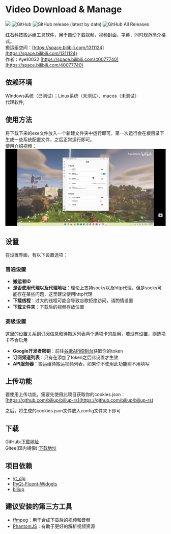 # Video Download & Manage

[![](https://img.shields.io/badge/blog-@Aye10032-red.svg?style=flat-square)](https://www.aye10032.com) ![GitHub](https://img.shields.io/github/license/Aye10032/YouTubeDownLoader) ![GitHub release (latest by date)](https://img.shields.io/github/v/release/Aye10032/YouTubeDownLoader) ![GitHub All Releases](https://img.shields.io/github/downloads/Aye10032/YouTubeDownLoader/total)

红石科技搬运组工具软件，用于自动下载视频，视频封面，字幕，同时规范简介格式。      
搬运组空间：[https://space.bilibili.com/1311124](https://space.bilibili.com/1311124)      
作者：Aye10032 [https://space.bilibili.com/40077740](https://space.bilibili.com/40077740)     

## 依赖环境

Windows系统（已测试）；Linux系统（未测试）、macos（未测试）        
代理软件;        


## 使用方法

将下载下来的exe文件放入一个新建文件夹中运行即可，第一次运行会在根目录下生成一些系统配置文件，之后正常运行即可。       
使用介绍视频：     
[![screenshot](screenshot_new.png)](https://www.bilibili.com/video/BV1yd4y1Z7nN)

## 设置

在设置界面，有以下设置选项：

### 普通设置

- **搬运者ID**
- **是否使用代理以及代理地址**：理论上支持socks以及http代理，但是socks可能存在某些问题，这里建议使用http代理
- **下载线程**：过大的线程可能会导致谷歌拒绝访问，请酌情设置
- **下载文件夹**：下载后的视频存放位置



### 高级设置

这里的设置关系到订阅信息和待搬运列表两个选项卡的启用，若没有设置，则选项卡不会启用

- **Google开发者密钥**：前往[谷歌API控制台](https://console.cloud.google.com/)获取你的token
- **订阅频道列表**：只有在添加了token之后此设置才生效
- **API服务器**：搬运组待搬运视频列表，如果你不使用此功能则不用填写



## 上传功能

要使用上传功能，需要先使用此项目获取你的cookies.json：[https://github.com/biliup/biliup-rs](https://github.com/biliup/biliup-rs)

之后，将生成的cookies.json文件放入config文件夹下即可



## 下载

GitHub:[下载地址](https://github.com/Redstone-Tech-Reupload-Group/YouTubeDownLoader/releases/latest)        
Gitee(国内镜像):[下载地址](https://gitee.com/aye10032/YouTubeDownLoader/releases/v6.2.0)



## 项目依赖

- [yt_dlp](https://github.com/yt-dlp/yt-dlp)
- [PyQt-Fluent-Widgets](https://github.com/zhiyiYo/PyQt-Fluent-Widgets)
- [biliup](https://github.com/biliup/biliup)



## 建议安装的第三方工具

- [ffmpeg](https://ffmpeg.org/)：用于合成下载后的视频和音频
- [PhantomJS](https://phantomjs.org/download.html)：有助于更好的解析视频资源
